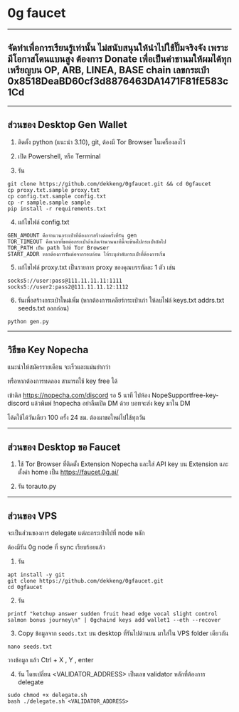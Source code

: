 # 0g faucet

----------------------------
จัดทำเพื่อการเรียนรู้เท่านั้น ไม่สนับสนุนให้นำไปใช้ปั๊มจริงจัง เพราะมีโอกาสโดนแบนสูง
ต้องการ Donate เพื่อเป็นค่าชานมให้ผมได้ทุกเหรียญบน OP, ARB, LINEA, BASE chain เลขกระเป๋า 0x8518DeaBD60cf3d8876463DA1471F81fE583c1Cd
----------------------------

-------------------
ส่วนของ Desktop Gen Wallet
-------------------

1. ติดตั้ง python (แนะนำ 3.10), git, ต้องมี Tor Browser ในเครื่องลงไว้

2. เปิด Powershell, หรือ Terminal

3. รัน
```
git clone https://github.com/dekkeng/0gfaucet.git && cd 0gfaucet
cp proxy.txt.sample proxy.txt
cp config.txt.sample config.txt
cp -r sample.sample sample
pip install -r requirements.txt
```

4. แก้ไขไฟล์ config.txt
```
GEN_AMOUNT คือจำนวนกระเป๋าที่ต้องการสร้างต่อครั้งที่รัน gen
TOR_TIMEOUT คือเวลาที่ขอต่อกระเป๋าถ้าเกินจำนวนนาทีนี้จะข้ามไปกระเป๋าถัดไป
TOR_PATH เป็น path ไปที่ Tor Browser
START_ADDR หากต้องการรันต่อจากรอบก่อน ให้ระบุลำดับกระเป๋าที่ต้องการเริ่ม
```

5. แก้ไขไฟล์ proxy.txt เป็นรายการ proxy ของคุณบรรทัดละ 1 ตัว เช่น
```
socks5://user:pass@111.11.11.11:1111
socks5://user2:pass2@111.11.11.12:1112
```

6. รันเพื่อสร้างกระเป๋าใหม่เพิ่ม (หากต้องการเคลียร์กระเป๋าเก่า ให้ลบไฟล์ keys.txt addrs.txt seeds.txt ออกก่อน)
```
python gen.py
```

-------------------
วิธีขอ Key Nopecha
-------------------

แนะนำให้สมัครรายเดือน จะเร็วและแม่นยำกว่า

หรือหากต้องการทดลอง สามารถใช้ key free ได้

เข้าดิส https://nopecha.com/discord
รอ 5 นาที
ไปห้อง ⁠NopeSupport⁠free-key-discord แล้วพิมพ์ !nopecha
อย่าลืมเปิด DM ด้วย บอทจะส่ง key มาใน DM

โค้ดใช้ได้วันเดียว 100 ครั้ง 24 ชม. ต้องมาขอใหม่ไปใช้ทุกวัน

-------------------
ส่วนของ Desktop ขอ Faucet
-------------------

1. ใช้ Tor Browser ที่ติดตั้ง Extension Nopecha และใส่ API key บน Extension และตั้งค่า home เป็น https://faucet.0g.ai/

2. รัน torauto.py

-------------------
ส่วนของ VPS
-------------------

จะเป็นส่วนของการ delegate แต่ละกระเป๋าไปที่ node หลัก

ต้องมีรัน 0g node ที่ sync เรียบร้อยแล้ว

1. รัน
```
apt install -y git
git clone https://github.com/dekkeng/0gfaucet.git
cd 0gfaucet
```

2. รัน
```
printf "ketchup answer sudden fruit head edge vocal slight control salmon bonus journey\n" | 0gchaind keys add wallet1 --eth --recover
```

3. Copy ข้อมูลจาก `seeds.txt` บน desktop ที่รันไปด้านบน มาใส่ใน VPS folder เดียวกัน
```
nano seeds.txt
```
วางข้อมูล
แล้ว Ctrl + X , Y , enter

4. รัน โดยเปลี่ยน <VALIDATOR_ADDRESS> เป็นเลข validator หลักที่ต้องการ delegate
```
sudo chmod +x delegate.sh
bash ./delegate.sh <VALIDATOR_ADDRESS>
```